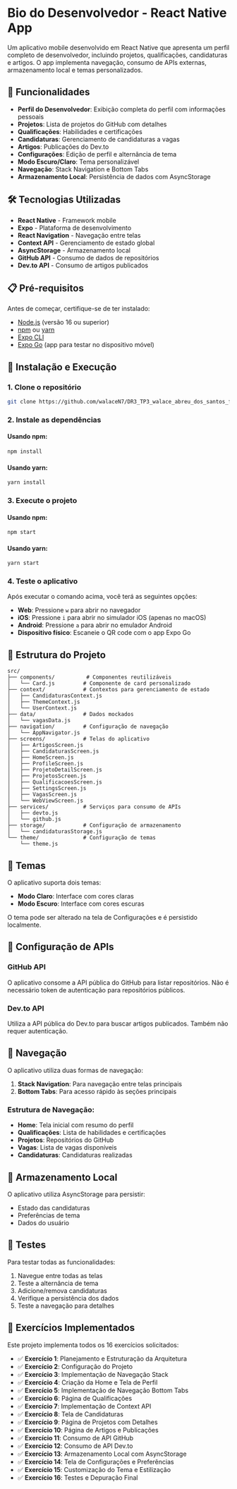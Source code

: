 # Bio do Desenvolvedor - React Native App

Um aplicativo mobile desenvolvido em React Native que apresenta um perfil completo de desenvolvedor, incluindo projetos, qualificações, candidaturas e artigos. O app implementa navegação, consumo de APIs externas, armazenamento local e temas personalizados.

## 📱 Funcionalidades

- **Perfil do Desenvolvedor**: Exibição completa do perfil com informações pessoais
- **Projetos**: Lista de projetos do GitHub com detalhes
- **Qualificações**: Habilidades e certificações
- **Candidaturas**: Gerenciamento de candidaturas a vagas
- **Artigos**: Publicações do Dev.to
- **Configurações**: Edição de perfil e alternância de tema
- **Modo Escuro/Claro**: Tema personalizável
- **Navegação**: Stack Navigation e Bottom Tabs
- **Armazenamento Local**: Persistência de dados com AsyncStorage

## 🛠️ Tecnologias Utilizadas

- **React Native** - Framework mobile
- **Expo** - Plataforma de desenvolvimento
- **React Navigation** - Navegação entre telas
- **Context API** - Gerenciamento de estado global
- **AsyncStorage** - Armazenamento local
- **GitHub API** - Consumo de dados de repositórios
- **Dev.to API** - Consumo de artigos publicados

## 📋 Pré-requisitos

Antes de começar, certifique-se de ter instalado:

- [Node.js](https://nodejs.org/) (versão 16 ou superior)
- [npm](https://www.npmjs.com/) ou [yarn](https://yarnpkg.com/)
- [Expo CLI](https://docs.expo.dev/get-started/installation/)
- [Expo Go](https://expo.dev/client) (app para testar no dispositivo móvel)

## 🚀 Instalação e Execução

### 1. Clone o repositório

```bash
git clone https://github.com/walaceN7/DR3_TP3_walace_abreu_dos_santos_filho
```

### 2. Instale as dependências

#### Usando npm:

```bash
npm install
```

#### Usando yarn:

```bash
yarn install
```

### 3. Execute o projeto

#### Usando npm:

```bash
npm start
```

#### Usando yarn:

```bash
yarn start
```

### 4. Teste o aplicativo

Após executar o comando acima, você terá as seguintes opções:

- **Web**: Pressione `w` para abrir no navegador
- **iOS**: Pressione `i` para abrir no simulador iOS (apenas no macOS)
- **Android**: Pressione `a` para abrir no emulador Android
- **Dispositivo físico**: Escaneie o QR code com o app Expo Go

## 📁 Estrutura do Projeto

```
src/
├── components/          # Componentes reutilizáveis
│   └── Card.js         # Componente de card personalizado
├── context/            # Contextos para gerenciamento de estado
│   ├── CandidaturasContext.js
│   ├── ThemeContext.js
│   └── UserContext.js
├── data/               # Dados mockados
│   └── vagasData.js
├── navigation/         # Configuração de navegação
│   └── AppNavigator.js
├── screens/            # Telas do aplicativo
│   ├── ArtigosScreen.js
│   ├── CandidaturasScreen.js
│   ├── HomeScreen.js
│   ├── ProfileScreen.js
│   ├── ProjetoDetailScreen.js
│   ├── ProjetosScreen.js
│   ├── QualificacoesScreen.js
│   ├── SettingsScreen.js
│   ├── VagasScreen.js
│   └── WebViewScreen.js
├── services/           # Serviços para consumo de APIs
│   ├── devto.js
│   └── github.js
├── storage/            # Configuração de armazenamento
│   └── candidaturasStorage.js
└── theme/              # Configuração de temas
    └── theme.js
```

## 🎨 Temas

O aplicativo suporta dois temas:

- **Modo Claro**: Interface com cores claras
- **Modo Escuro**: Interface com cores escuras

O tema pode ser alterado na tela de Configurações e é persistido localmente.

## 🔧 Configuração de APIs

### GitHub API

O aplicativo consome a API pública do GitHub para listar repositórios. Não é necessário token de autenticação para repositórios públicos.

### Dev.to API

Utiliza a API pública do Dev.to para buscar artigos publicados. Também não requer autenticação.

## 📱 Navegação

O aplicativo utiliza duas formas de navegação:

1. **Stack Navigation**: Para navegação entre telas principais
2. **Bottom Tabs**: Para acesso rápido às seções principais

### Estrutura de Navegação:

- **Home**: Tela inicial com resumo do perfil
- **Qualificações**: Lista de habilidades e certificações
- **Projetos**: Repositórios do GitHub
- **Vagas**: Lista de vagas disponíveis
- **Candidaturas**: Candidaturas realizadas

## 💾 Armazenamento Local

O aplicativo utiliza AsyncStorage para persistir:

- Estado das candidaturas
- Preferências de tema
- Dados do usuário

## 🧪 Testes

Para testar todas as funcionalidades:

1. Navegue entre todas as telas
2. Teste a alternância de tema
3. Adicione/remova candidaturas
4. Verifique a persistência dos dados
5. Teste a navegação para detalhes

## 📝 Exercícios Implementados

Este projeto implementa todos os 16 exercícios solicitados:

- ✅ **Exercício 1**: Planejamento e Estruturação da Arquitetura
- ✅ **Exercício 2**: Configuração do Projeto
- ✅ **Exercício 3**: Implementação de Navegação Stack
- ✅ **Exercício 4**: Criação da Home e Tela de Perfil
- ✅ **Exercício 5**: Implementação de Navegação Bottom Tabs
- ✅ **Exercício 6**: Página de Qualificações
- ✅ **Exercício 7**: Implementação de Context API
- ✅ **Exercício 8**: Tela de Candidaturas
- ✅ **Exercício 9**: Página de Projetos com Detalhes
- ✅ **Exercício 10**: Página de Artigos e Publicações
- ✅ **Exercício 11**: Consumo de API GitHub
- ✅ **Exercício 12**: Consumo de API Dev.to
- ✅ **Exercício 13**: Armazenamento Local com AsyncStorage
- ✅ **Exercício 14**: Tela de Configurações e Preferências
- ✅ **Exercício 15**: Customização do Tema e Estilização
- ✅ **Exercício 16**: Testes e Depuração Final
